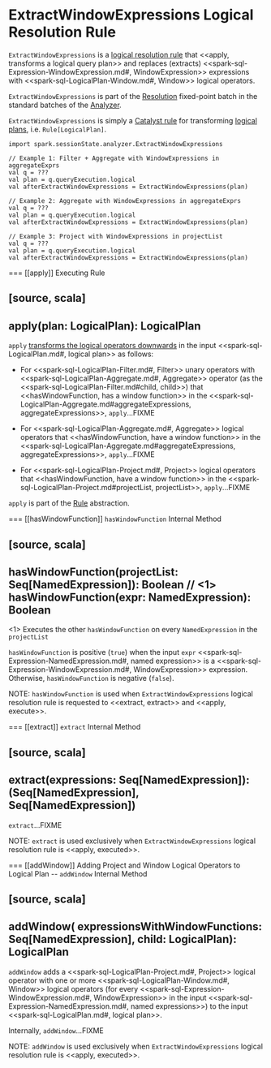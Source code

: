 # ExtractWindowExpressions Logical Resolution Rule

`ExtractWindowExpressions` is a [logical resolution rule](../Analyzer.md#batches) that <<apply, transforms a logical query plan>> and replaces (extracts) <<spark-sql-Expression-WindowExpression.md#, WindowExpression>> expressions with <<spark-sql-LogicalPlan-Window.md#, Window>> logical operators.

`ExtractWindowExpressions` is part of the [Resolution](../Analyzer.md#Resolution) fixed-point batch in the standard batches of the [Analyzer](../Analyzer.md).

`ExtractWindowExpressions` is simply a [Catalyst rule](../catalyst/Rule.md) for transforming [logical plans](../logical-operators/LogicalPlan.md), i.e. `Rule[LogicalPlan]`.

```text
import spark.sessionState.analyzer.ExtractWindowExpressions

// Example 1: Filter + Aggregate with WindowExpressions in aggregateExprs
val q = ???
val plan = q.queryExecution.logical
val afterExtractWindowExpressions = ExtractWindowExpressions(plan)

// Example 2: Aggregate with WindowExpressions in aggregateExprs
val q = ???
val plan = q.queryExecution.logical
val afterExtractWindowExpressions = ExtractWindowExpressions(plan)

// Example 3: Project with WindowExpressions in projectList
val q = ???
val plan = q.queryExecution.logical
val afterExtractWindowExpressions = ExtractWindowExpressions(plan)
```

=== [[apply]] Executing Rule

[source, scala]
----
apply(plan: LogicalPlan): LogicalPlan
----

`apply` [transforms the logical operators downwards](catalyst/TreeNode.md#transformDown) in the input <<spark-sql-LogicalPlan.md#, logical plan>> as follows:

* For <<spark-sql-LogicalPlan-Filter.md#, Filter>> unary operators with <<spark-sql-LogicalPlan-Aggregate.md#, Aggregate>> operator (as the <<spark-sql-LogicalPlan-Filter.md#child, child>>) that <<hasWindowFunction, has a window function>> in the <<spark-sql-LogicalPlan-Aggregate.md#aggregateExpressions, aggregateExpressions>>, `apply`...FIXME

* For <<spark-sql-LogicalPlan-Aggregate.md#, Aggregate>> logical operators that <<hasWindowFunction, have a window function>> in the <<spark-sql-LogicalPlan-Aggregate.md#aggregateExpressions, aggregateExpressions>>, `apply`...FIXME

* For <<spark-sql-LogicalPlan-Project.md#, Project>> logical operators that <<hasWindowFunction, have a window function>> in the <<spark-sql-LogicalPlan-Project.md#projectList, projectList>>, `apply`...FIXME

`apply` is part of the [Rule](catalyst/Rule.md#apply) abstraction.

=== [[hasWindowFunction]] `hasWindowFunction` Internal Method

[source, scala]
----
hasWindowFunction(projectList: Seq[NamedExpression]): Boolean // <1>
hasWindowFunction(expr: NamedExpression): Boolean
----
<1> Executes the other `hasWindowFunction` on every `NamedExpression` in the `projectList`

`hasWindowFunction` is positive (`true`) when the input `expr` <<spark-sql-Expression-NamedExpression.md#, named expression>> is a <<spark-sql-Expression-WindowExpression.md#, WindowExpression>> expression. Otherwise, `hasWindowFunction` is negative (`false`).

NOTE: `hasWindowFunction` is used when `ExtractWindowExpressions` logical resolution rule is requested to <<extract, extract>> and <<apply, execute>>.

=== [[extract]] `extract` Internal Method

[source, scala]
----
extract(expressions: Seq[NamedExpression]): (Seq[NamedExpression], Seq[NamedExpression])
----

`extract`...FIXME

NOTE: `extract` is used exclusively when `ExtractWindowExpressions` logical resolution rule is <<apply, executed>>.

=== [[addWindow]] Adding Project and Window Logical Operators to Logical Plan -- `addWindow` Internal Method

[source, scala]
----
addWindow(
  expressionsWithWindowFunctions: Seq[NamedExpression],
  child: LogicalPlan): LogicalPlan
----

`addWindow` adds a <<spark-sql-LogicalPlan-Project.md#, Project>> logical operator with one or more <<spark-sql-LogicalPlan-Window.md#, Window>> logical operators (for every <<spark-sql-Expression-WindowExpression.md#, WindowExpression>> in the input <<spark-sql-Expression-NamedExpression.md#, named expressions>>) to the input <<spark-sql-LogicalPlan.md#, logical plan>>.

Internally, `addWindow`...FIXME

NOTE: `addWindow` is used exclusively when `ExtractWindowExpressions` logical resolution rule is <<apply, executed>>.
